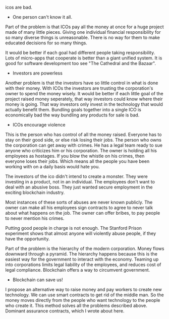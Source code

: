 icos are bad.

* One person can't know it all.

Part of the problem is that ICOs pay all the 
money at once for a huge project made of many little 
pieces. Giving one individual financial responsibility
for so many diverse things is unreasonable.
There is no way for them to make educated decisions
for so many things.

It would be better if each goal had different people
taking responsibility. Lots of micro-apps that 
cooperate is better than a giant unified system.
It is good for software development too
see "The Cathedral and the Bazaar".

* Investors are powerless

Another problem is that the investors have so little
control in what is done with their money.
With ICOs the investors are trusting the corporation's owner
to spend the money wisely.
It would be better if each little goal of the project
raised money seperately, that way investors could know
where their money is going. That way investors only 
invest in the technology that would actually benefit them.
Bundling goals together into a single ICO is economically
bad the way bundling any products for sale is bad.

* ICOs encourage violence

This is the person who has control of all the money raised.
Everyone has to stay on their good side, 
or else risk losing their jobs.
The person who owns the corporation can get away with crimes.
He has a legal team ready to sue anyone who criticizes him
or his corporation.
The owner is holding all his employees as hostages.
If you blow the whistle on his crimes, then everyone
loses their jobs. Which means all the people you have been
working with on a daily basis would hate you.

The investors of the ico didn't intend to create a monster.
They were investing in a product, not in an individual.
The employees don't want to deal with an abusive boss.
They just wanted secure employment in the exciting
blockchain industry.

Most instances of these sorts of abuses are never known publicly.
The owner can make all his employees sign contracts
to agree to never talk about what happens on the job.
The owner can offer bribes, to pay people to never
mention his crimes.

Putting good people in charge is not enough.
The Stanford Prison experiment shows that almost
anyone will violently abuse people, if they have 
the opportunity. 

Part of the problem is the hierarchy of the modern
corporation. Money flows downward through a pyramid.
The hierarchy happens because this is the easiest way
for the government to interact with the economy.
Teaming up into corporations limits legal liability 
of the employees, and reduces cost of legal compliance.
Blockchain offers a way to circumvent government.

* Blockchain can save us!

I propose an alternative way to raise money
and pay workers to create new technology.
We can use smart contracts to get rid of the middle man.
So the money moves directly from the people who want
technology to the people who create it. This method solves
all the problems described above.
Dominant assurance contracts, which I wrote about here.



